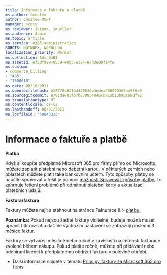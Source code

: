 ```yaml
---
title: Informace o faktuře a platbě
ms.author: cmcatee
author: cmcatee-MSFT
manager: scotv
ms.reviewer: jkinma, jmueller
ms.audience: Admin
ms.topic: article
ms.service: o365-administration
ROBOTS: NOINDEX, NOFOLLOW
localization_priority: Normal
ms.collection: Adm_O365
ms.assetid: ef2df989-8539-48b5-a324-97d2e09f14fe
ms.custom:
- commerce_billing
- "485"
- "1500018"
ms.date: 08/10/2021
ms.openlocfilehash: b28778c821b4440636a3edea450920306ee9f6a0
ms.sourcegitcommit: e781da003fb7b878854846cbe12b13b9dca8df92
ms.translationtype: MT
ms.contentlocale: cs-CZ
ms.lasthandoff: 08/31/2021
ms.locfileid: "58845315"
---
```

# <a name="invoice-and-payment-information"></a>Informace o faktuře a platbě

**Platba**

Když si koupíte předplatné Microsoft 365 pro firmy přímo od Microsoftu, můžete zaplatit platební nebo debetní kartou.  V některých zemích nebo oblastech můžete platit také bankovním účtem.  Tyto způsoby platby se naučíte spravovat a řešit je pomocí [možnosti Spravovat způsoby platby.](https://docs.microsoft.com/microsoft-365/commerce/billing-and-payments/manage-payment-methods) To zahrnuje řešení problémů při odmítnutí platební karty a aktualizaci platebních údajů.

**Faktura/faktura**

Faktury můžete najít a stáhnout na stránce Fakturace &  >  [platbu.](https://go.microsoft.com/fwlink/p/?linkid=848039)  

**Poznámka:** Pokud nejsou žádné faktury viditelné, budete možná muset upravit filtr rozsahu dat.  Ve výchozím nastavení se zobrazují poslední 3 měsíce faktur.

Faktury se vytvářejí měsíčně nebo ročně v závislosti na četnosti fakturace zvolené během nákupu.  Pokud platíte ročně, můžete při přidávání nebo odebírání licencí k předplatnému obdržet fakturu v polovině období.

- Další informace najdete v tématu [Principy faktury za Microsoft 365 pro firmy](https://docs.microsoft.com/microsoft-365/commerce/billing-and-payments/understand-your-invoice2).